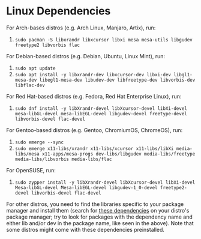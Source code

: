 # Linux Dependencies

For Arch-bases distros (e.g. Arch Linux, Manjaro, Artix), run:
1. `sudo pacman -S libxrandr libxcursor libxi mesa mesa-utils libgudev freetype2 libvorbis flac`

For Debian-based distros (e.g. Debian, Ubuntu, Linux Mint), run:
1. `sudo apt update`
2. `sudo apt install -y libxrandr-dev libxcursor-dev libxi-dev libgl1-mesa-dev libegl1-mesa-dev libudev-dev libfreetype-dev libvorbis-dev libflac-dev`

For Red Hat-based distros (e.g. Fedora, Red Hat Enterprise Linux), run:

1. `sudo dnf install -y libXrandr-devel libXcursor-devel libXi-devel mesa-libGL-devel mesa-libEGL-devel libgudev-devel freetype-devel libvorbis-devel flac-devel`

For Gentoo-based distros (e.g. Gentoo, ChromiumOS, ChromeOS), run:
1. `sudo emerge --sync`
2. `sudo emerge x11-libs/xrandr x11-libs/xcursor x11-libs/libXi media-libs/mesa x11-apps/mesa-progs dev-libs/libgudev media-libs/freetype media-libs/libvorbis media-libs/flac`

For OpenSUSE, run:
1. `sudo zypper install -y libXrandr-devel libXcursor-devel libXi-devel Mesa-libGL-devel Mesa-libEGL-devel libgudev-1_0-devel freetype2-devel libvorbis-devel flac-devel`

For other distros, you need to find the libraries specific to your package manager and install them (search for [these dependencies](https://www.sfml-dev.org/tutorials/3.0/getting-started/build-from-source/#installing-dependencies) on your distro's package manager; try to look for packages with the dependency name and either lib and/or dev in the package name, like seen in the above). Note that some distros might come with these dependencies preinstalled.